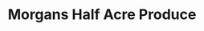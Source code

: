 ---
title: "Morgans Half Acre Produce"
url: /auburn/morgans-half-acre-produce/
shop: Gemüse & Obst
---